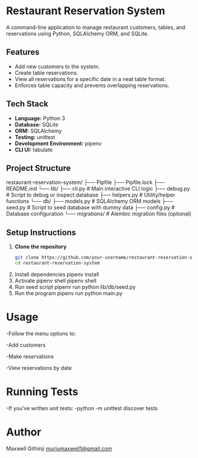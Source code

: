 # Restaurant Reservation System

A command-line application to manage restaurant customers, tables, and reservations using Python, SQLAlchemy ORM, and SQLite.

##  Features

- Add new customers to the system.
- Create table reservations.
- View all reservations for a specific date in a neat table format.
- Enforces table capacity and prevents overlapping reservations.

##  Tech Stack

- **Language:** Python 3
- **Database:** SQLite
- **ORM:** SQLAlchemy
- **Testing:** unittest
- **Development Environment:** pipenv
- **CLI UI:** tabulate

##  Project Structure
restaurant-reservation-system/
├── Pipfile
├── Pipfile.lock
├── README.md
└── lib/
├── cli.py # Main interactive CLI logic
├── debug.py # Script to debug or inspect database
├── helpers.py # Utility/helper functions
└── db/
├── models.py # SQLAlchemy ORM models
├── seed.py # Script to seed database with dummy data
├── config.py # Database configuration
└── migrations/ # Alembic migration files (optional)

##  Setup Instructions

1. **Clone the repository**
   ```bash
   git clone https://github.com/your-username/restaurant-reservation-system.git
   cd restaurant-reservation-system
2. Install dependencies
    pipenv install
3. Activate pipenv shell
    pipenv shell
4. Run seed script
    pipenv run python lib/db/seed.py
5. Run the program
    pipenv run python main.py
# Usage
-Follow the menu options to:

-Add customers

-Make reservations

-View reservations by date

# Running Tests
-If you've written unit tests:
-python -m unittest discover tests
# Author
Maxwell Githinji
muriumaxwell1@gmail.com



